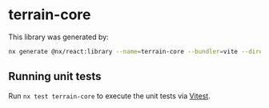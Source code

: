 # terrain-core

This library was generated by:

```sh
nx generate @nx/react:library --name=terrain-core --bundler=vite --directory=packages/terrain-core --compiler=swc --importPath=@takram/three-terrain-core --style=none --unitTestRunner=jest --no-interactive
```

## Running unit tests

Run `nx test terrain-core` to execute the unit tests via [Vitest](https://vitest.dev/).
